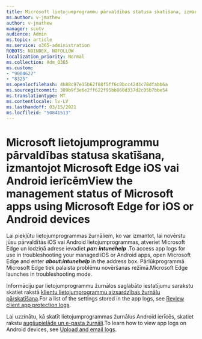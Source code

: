```yaml
---
title: Microsoft lietojumprogrammu pārvaldības statusa skatīšana, izmantojot Microsoft Edge iOS vai Android ierīcēm
ms.author: v-jmathew
author: v-jmathew
manager: scotv
audience: Admin
ms.topic: article
ms.service: o365-administration
ROBOTS: NOINDEX, NOFOLLOW
localization_priority: Normal
ms.collection: Adm_O365
ms.custom:
- "9004622"
- "8325"
ms.openlocfilehash: 4b88c97e15b62f68f5ff6c0bcc4243c78dfabb6a
ms.sourcegitcommit: 309b9f3e6e2ff622f95bb860d337d2c05b7bbe54
ms.translationtype: MT
ms.contentlocale: lv-LV
ms.lasthandoff: 03/15/2021
ms.locfileid: "50841513"
---
```

# <a name="view-the-management-status-of-microsoft-apps-using-microsoft-edge-for-ios-or-android-devices"></a><span data-ttu-id="fc9e2-102">Microsoft lietojumprogrammu pārvaldības statusa skatīšana, izmantojot Microsoft Edge iOS vai Android ierīcēm</span><span class="sxs-lookup"><span data-stu-id="fc9e2-102">View the management status of Microsoft apps using Microsoft Edge for iOS or Android devices</span></span>

<span data-ttu-id="fc9e2-103">Lai piekļūtu lietojumprogrammas žurnāliem, ko var izmantot, lai novērstu jūsu pārvaldītās iOS vai Android lietojumprogrammas, atveriet Microsoft Edge un lodziņā adrese ievadiet ***par: intunehelp*** .</span><span class="sxs-lookup"><span data-stu-id="fc9e2-103">To access app logs for use in troubleshooting your managed iOS or Android apps, open Microsoft Edge and enter ***about:intunehelp*** in the address box.</span></span> <span data-ttu-id="fc9e2-104">Pārlūkprogrammā Microsoft Edge tiek palaista problēmu novēršanas režīmā.</span><span class="sxs-lookup"><span data-stu-id="fc9e2-104">Microsoft Edge launches in troubleshooting mode.</span></span>

<span data-ttu-id="fc9e2-105">Informāciju par lietojumprogrammu žurnālos saglabāto iestatījumu sarakstu skatiet rakstā [klientu lietojumprogrammu aizsardzības žurnālu pārskatīšana](https://go.microsoft.com/fwlink/?linkid=2141401).</span><span class="sxs-lookup"><span data-stu-id="fc9e2-105">For a list of the settings stored in the app logs, see [Review client app protection logs](https://go.microsoft.com/fwlink/?linkid=2141401).</span></span>

<span data-ttu-id="fc9e2-106">Lai uzzinātu, kā skatīt lietojumprogrammas žurnālus Android ierīcēs, skatiet rakstu [augšupielāde un e-pasta žurnāli](https://go.microsoft.com/fwlink/?linkid=2141408).</span><span class="sxs-lookup"><span data-stu-id="fc9e2-106">To learn how to view app logs on Android devices, see [Upload and email logs](https://go.microsoft.com/fwlink/?linkid=2141408).</span></span>

